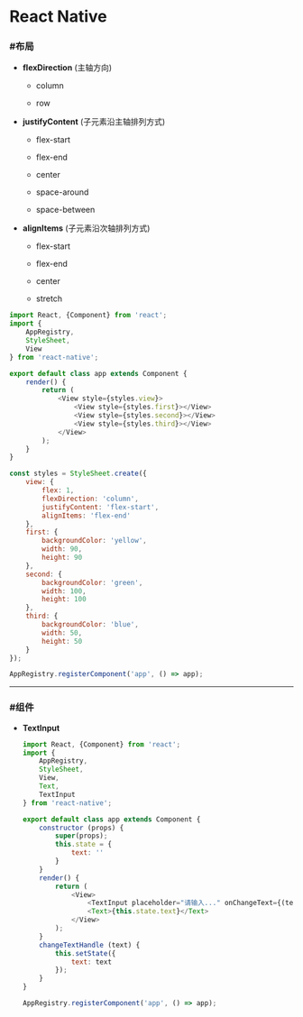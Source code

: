 # React Native #

### #布局 ###

+ __flexDirection__ (主轴方向)

    + column
    
    + row
    
+ __justifyContent__ (子元素沿主轴排列方式)
    
    + flex-start
    
    + flex-end
    
    + center
    
    + space-around
    
    + space-between
    
+ __alignItems__ (子元素沿次轴排列方式)
    
    + flex-start
    
    + flex-end
    
    + center
    
    + stretch

```javascript
import React, {Component} from 'react';
import {
    AppRegistry,
    StyleSheet,
    View
} from 'react-native';

export default class app extends Component {
    render() {
        return (
            <View style={styles.view}>
                <View style={styles.first}></View>
                <View style={styles.second}></View>
                <View style={styles.third}></View>
            </View>
        );
    }
}

const styles = StyleSheet.create({
    view: {
        flex: 1,
        flexDirection: 'column',
        justifyContent: 'flex-start',
        alignItems: 'flex-end'
    },
    first: {
        backgroundColor: 'yellow',
        width: 90,
        height: 90
    },
    second: {
        backgroundColor: 'green',
        width: 100,
        height: 100
    },
    third: {
        backgroundColor: 'blue',
        width: 50,
        height: 50
    }
});

AppRegistry.registerComponent('app', () => app);
```

*****

### #组件 ###

+ __TextInput__

    ```javascript
    import React, {Component} from 'react';
    import {
        AppRegistry,
        StyleSheet,
        View,
        Text,
        TextInput
    } from 'react-native';
    
    export default class app extends Component {
        constructor (props) {
            super(props);
            this.state = {
                text: ''
            }
        }
        render() {
            return (
                <View>
                    <TextInput placeholder="请输入..." onChangeText={(text) => this.changeTextHandle(text)} />
                    <Text>{this.state.text}</Text>
                </View>
            );
        }
        changeTextHandle (text) {
            this.setState({
                text: text
            });
        }
    }
    
    AppRegistry.registerComponent('app', () => app);
    ```